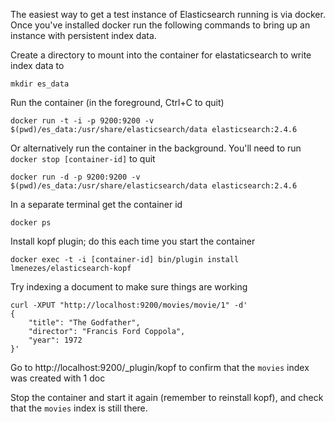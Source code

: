 
The easiest way to get a test instance of Elasticsearch running is via docker. Once you've installed docker run the following commands to bring up an instance with persistent index data.

Create a directory to mount into the container for elastaticsearch to write index data to

`mkdir es_data`

Run the container (in the foreground, Ctrl+C to quit)

`docker run -t -i -p 9200:9200 -v $(pwd)/es_data:/usr/share/elasticsearch/data elasticsearch:2.4.6`

Or alternatively run the container in the background. You'll need to run `docker stop [container-id]` to quit

`docker run -d -p 9200:9200 -v $(pwd)/es_data:/usr/share/elasticsearch/data elasticsearch:2.4.6`

In a separate terminal get the container id

`docker ps`

Install kopf plugin; do this each time you start the container

`docker exec -t -i [container-id] bin/plugin install lmenezes/elasticsearch-kopf`

Try indexing a document to make sure things are working

    curl -XPUT "http://localhost:9200/movies/movie/1" -d'
    {
        "title": "The Godfather",
        "director": "Francis Ford Coppola",
        "year": 1972
    }'
    
Go to http://localhost:9200/_plugin/kopf to confirm that the `movies` index was created with 1 doc

Stop the container and start it again (remember to reinstall kopf), and check that the `movies` index is still there.
